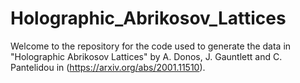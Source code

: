 # Holographic_Abrikosov_Lattices

Welcome to the repository for the code used to generate the data in "Holographic Abrikosov Lattices" by A. Donos, J. Gauntlett and C. Pantelidou in (https://arxiv.org/abs/2001.11510).
